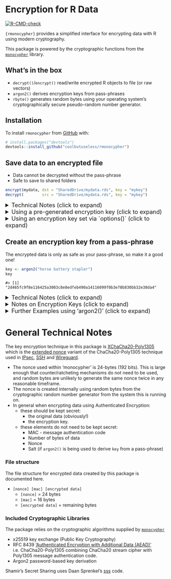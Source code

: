 
<!-- README.md is generated from README.Rmd. Please edit that file -->

# Encryption for R Data

<!-- badges: start -->

[![R-CMD-check](https://github.com/coolbutuseless/rmonocypher/actions/workflows/R-CMD-check.yaml/badge.svg)](https://github.com/coolbutuseless/rmonocypher/actions/workflows/R-CMD-check.yaml)
<!-- badges: end -->

`{rmonocypher}` provides a simplified interface for encrypting data with
R using modern cryptography.

This package is powered by the cryptographic functions from the
[`monocypher`](https://monocypher.org/) library.

## What’s in the box

- `decrypt()`/`encrypt()` read/write encrypted R objects to file (or raw
  vectors)
- `argon2()` derives encryption keys from pass-phrases
- `rbyte()` generates random bytes using your operating system’s
  cryptographically secure pseudo-random number generator.

## Installation

To install `rmonocypher` from
[GitHub](https://github.com/coolbutuseless/rmonocypher) with:

``` r
# install.packages("devtools")
devtools::install_github("coolbutuseless/rmonocypher")
```

## Save data to an encrypted file

- Data cannot be decrypted without the pass-phrase
- Safe to save to shared folders

``` r
encrypt(mydata, dst = "SharedDrive/mydata.rds", key = "mykey")
decrypt(        src = "SharedDrive/mydata.rds", key = "mykey")
```

<!-- ~~~~~~~~~~~~~~~~~~~~~~~~~~~~~~~~~~~~~~~~~~~~~~~~~~~~~~~~~~~~~~~~~~~~~~ -->
<!-- ~~~~~~~~~~~~~~~~~~~~~~~~~~~~~~~~~~~~~~~~~~~~~~~~~~~~~~~~~~~~~~~~~~~~~~ -->
<details>
<summary style="font-size:large;">
Technical Notes (click to expand)
</summary>

- a pass-phrase key is transformed to 32-byte encryption key using
  `argon2()`
- the key may also be provided as a 32-byte raw vector, or a
  64-character hexadecimal string
- data is encrypted prior to writing to file
- `encrypt()` understands any data understood by `saveRDS()`
- Encryption follows RFC 8439 [‘Authenticated Encryption with Additional
  Data
  (AEAD)’](https://en.wikipedia.org/wiki/Authenticated_encryption#Authenticated_encryption_with_associated_data_(AEAD))
  i.e. ChaCha20-Poly1305 combining ChaCha20 stream cipher with Poly1305
  message authentication code.
- The 24-byte nonce is derived internally using 24 random bytes from
  `rbyte()`

</details>
<!-- ~~~~~~~~~~~~~~~~~~~~~~~~~~~~~~~~~~~~~~~~~~~~~~~~~~~~~~~~~~~~~~~~~~~~~~ -->
<!-- ~~~~~~~~~~~~~~~~~~~~~~~~~~~~~~~~~~~~~~~~~~~~~~~~~~~~~~~~~~~~~~~~~~~~~~ -->
<details>
<summary style="font-size:large;">
Using a pre-generated encryption key (click to expand)
</summary>

``` r
# Create an encryption key from your secret pass-phrase
key <- argon2("horse battery stapler")

encrypt(mydata, dst = "SharedDrive/mydata.rds", key = key)
decrypt(        src = "SharedDrive/mydata.rds", key = key)
```

</details>
<!-- ~~~~~~~~~~~~~~~~~~~~~~~~~~~~~~~~~~~~~~~~~~~~~~~~~~~~~~~~~~~~~~~~~~~~~~ -->
<!-- ~~~~~~~~~~~~~~~~~~~~~~~~~~~~~~~~~~~~~~~~~~~~~~~~~~~~~~~~~~~~~~~~~~~~~~ -->
<details>
<summary style="font-size:large;">
Using an encryption key set via `options()` (click to expand)
</summary>

``` r
# Create a key and set via options() 
key <- argon2("horse battery stapler")
options(MONOCYPHER_KEY = key)


encrypt(mydata, dst = "SharedDrive/mydata.rds")
decrypt(        src = "SharedDrive/mydata.rds")
```

</details>
<!-- ~~~~~~~~~~~~~~~~~~~~~~~~~~~~~~~~~~~~~~~~~~~~~~~~~~~~~~~~~~~~~~~~~~~~~~ -->
<!-- ~~~~~~~~~~~~~~~~~~~~~~~~~~~~~~~~~~~~~~~~~~~~~~~~~~~~~~~~~~~~~~~~~~~~~~ -->

## Create an encryption key from a pass-phrase

The encrypted data is only as safe as your pass-phrase, so make it a
good one!

``` r
key <- argon2("horse battery stapler")
key
```

    #> [1] "2d465fc9f8e116425a3003c8e8edfeb490a14116099f0b3e78b830bb32e38da4"

<!-- ~~~~~~~~~~~~~~~~~~~~~~~~~~~~~~~~~~~~~~~~~~~~~~~~~~~~~~~~~~~~~~~~~~~~~~ -->
<!-- ~~~~~~~~~~~~~~~~~~~~~~~~~~~~~~~~~~~~~~~~~~~~~~~~~~~~~~~~~~~~~~~~~~~~~~ -->
<details>
<summary style="font-size:large;">
Technical Notes (click to expand)
</summary>

Argon2 is a resource intensive password-based key derivation scheme.

Use `argon2()` to generate random bytes for keys from a pass-phrase.

If no explicit `salt` is provided, a salt will be derived internally
from the pass-phrase. This is deterministic such that the same
pass-phase will always generate the same key. This is convenient if
expecting to face a sophisticated, concerted attacker using rainbow
tables, then use a random salt generated by `rbyte(16)`

</details>
<details>
<summary style="font-size:large;">
Notes on Encryption Keys (click to expand)
</summary>

The encryption `key` is the core secret information that allows for
encrypting data.

The `key` for encryption may be one of:

- A 32-byte raw vector
- A 64-character hexadecimal string
- A pass-phrase

The `key` may be created by:

- Using random bytes from a cryptographically secure source
  e.g. `rbyte()`
- Using Argon2 to derive random bytes from a pass-phrase i.e. `argon2()`
- Creating a shared key through key exchange with another person

When calling functions in `{rmonocypher}`, the key may be set explicitly
when the function is called, but can also be set globally for the
current session using `options(MONOCYPHER_KEY = "...")`

## Using random bytes as a key

``` r
# Random raw bytes generated by rbyte()  ** Recommended **
# rbyte() is a cryptographically secure pseudo-random number generator
key <- rbyte(32)

# 64-character hexadecimal string
key <- "82febb63ac2ab2a10193ee40ac711250965ed35dc1ce6a7e213145a6fa753230"
```

</details>
<!-- ~~~~~~~~~~~~~~~~~~~~~~~~~~~~~~~~~~~~~~~~~~~~~~~~~~~~~~~~~~~~~~~~~~~~~~ -->
<!-- ~~~~~~~~~~~~~~~~~~~~~~~~~~~~~~~~~~~~~~~~~~~~~~~~~~~~~~~~~~~~~~~~~~~~~~ -->
<details>
<summary style="font-size:large;">
Further Examples using ‘argon2()’ (click to expand)
</summary>

``` r
# When no salt is provided, a salt will be 
# derived internally from the pass-phrase.  This is convenient, but 
# not as secure as using random bytes.
argon2("my secret")
```

    #> [1] "bd7549bef4100b888c47e421b03c52fee58b285fcc40dfa4c0502689c4ed16d0"

``` r
# Use text as the salt
argon2("my secret", salt = "salt and vinegar")
```

    #> [1] "16df2856ba2ecc020ff506831a691b1d92616948197fb74fa651bfc89cad65e4"

``` r
# Use a 32-character hexadecimal string as the salt
argon2("my secret", salt = "cefca6aafae5bdbc15977fd56ea7f1eb")
```

    #> [1] "2216b700af05984f21d7465487f21de0096f7aaa164d2b56c54803e3891ec071"

``` r
# Use 16-bytes of random data for the salt
argon2("my secret", salt = as.raw(sample(0:255, 16, TRUE)))
```

    #> [1] "368d4613996f6d9083524bfacf972117fc40953461a248b9c5406aeeb7b3c93e"

``` r
# Use 'rbyte()' to source 16 random bytes for the salt
argon2("my secret", salt = rbyte(16))
```

    #> [1] "31b0ea255d76e3bdfca24a2c272b89d8b8496eba27d4384f71078c1cc9abcfff"

</details>

# General Technical Notes

The key encryption technique in this package is
[XChaCha20-Poly1305](https://en.wikipedia.org/wiki/ChaCha20-Poly1305)
which is the [extended
nonce](https://en.wikipedia.org/wiki/ChaCha20-Poly1305#XChaCha20-Poly1305_%E2%80%93_extended_nonce_variant)
variant of the ChaCha20-Poly1305 technique used in
[IPsec](https://en.wikipedia.org/wiki/IPsec),
[SSH](https://en.wikipedia.org/wiki/Secure_Shell) and
[Wireguard](https://en.wikipedia.org/wiki/WireGuard).

- The nonce used within ‘monocypher’ is 24-bytes (192 bits). This is
  large enough that counter/ratcheting mechanisms do not need to be
  used, and random bytes are unlikely to generate the same nonce twice
  in any reasonable timeframe.
- The nonce is created internally using random bytes from the
  cryptographic random number generator from the system this is running
  on.
- In general when encrypting data using Authenticated Encryption:
  - these should be kept secret:
    - the original data (obviously!)
    - the encryption key.
  - these elements do not need to be kept secret:
    - MAC - message authentication code
    - Number of bytes of data
    - Nonce
    - Salt (if `argon2()` is being used to derive `key` from a
      pass-phrase)

### File structure

The file structure for encrypted data created by this package is
documented here.

- `[nonce] [mac] [encrypted data]`
  - `[nonce]` = 24 bytes
  - `[mac]` = 16 bytes
  - `[encrypted data]` = remaining bytes

### Included Cryptographic Libraries

The package relies on the cryptographic algorithms supplied by
[`monocypher`](https://monocypher.org/)

- x25519 key exchange (Public Key Cryptography)
- RFC 8439 [‘Authenticated Encryption with Additional Data
  (AEAD)’](https://en.wikipedia.org/wiki/Authenticated_encryption#Authenticated_encryption_with_associated_data_(AEAD))
  i.e. ChaCha20-Poly1305 combining ChaCha20 stream cipher with Poly1305
  message authentication code.
- Argon2 password-based key derivation

Shamir’s Secret Sharing uses Daan Sprenkel’s
[sss](https://github.com/dsprenkels/sss) code.
